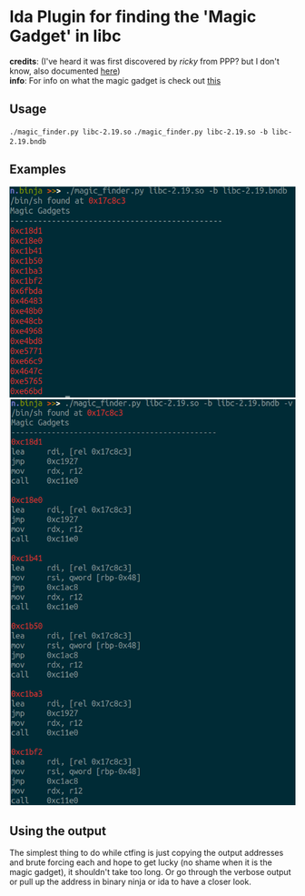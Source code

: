 # Ida Plugin for finding the 'Magic Gadget' in libc
__credits__: (I've heard it was first discovered by _ricky_ from PPP? but I don't know, also documented [here](http://j00ru.vexillium.org/?p=2485))  
__info__:    For info on what the magic gadget is check out [this](https://kimiyuki.net/blog/2016/09/16/one-gadget-rce-ubuntu-1604/)  

## Usage
`./magic_finder.py libc-2.19.so`
`./magic_finder.py libc-2.19.so -b libc-2.19.bndb`

## Examples

![](caps/basic.png)  
![](caps/verbose.png)  

## Using the output
The simplest thing to do while ctfing is just copying the output addresses and brute forcing each and hope to get lucky (no shame when it is the magic gadget), it shouldn't take too long. Or go through the verbose output or pull up the address in binary ninja or ida to have a closer look.
